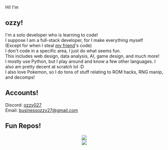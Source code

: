 Hi! I'm
## **ozzy**!
I'm a solo developer who is learning to code!  
I suppose I am a full-stack developer, for I make everything myself  
(Except for when I steal [my friend](https://github.com/Ultra-bob)'s code)  
I don't code in a specific area, I just do what seems fun.  
This includes web design, data analysis, AI, game design, and much more!  
I mostly use Python, but I play around and know a few other languages. I also am pretty decent at scratch lol :D  
I also love Pokemon, so I do tons of stuff relating to ROM hacks, RNG manip, and decomps!
## Accounts!
Discord: [ozzy027](https://discordapp.com/users/602837327185707029)  
Email: businessozzy27@gmail.com  

## Fun Repos!
<div align="center">
  <img align="center" src="https://github-readme-stats.vercel.app/api/pin/?username=ozzyDev27&repo=oztils&title_color=ffffff&text_color=c9cacc&icon_color=2bbc8a&bg_color=1d1f21" />
</div>
<div align="center">
  <img align="center" src="https://github-readme-stats.vercel.app/api/pin/?username=ozzyDev27&repo=Mocha&title_color=ffffff&text_color=c9cacc&icon_color=2bbc8a&bg_color=1d1f21" />
</div>    
